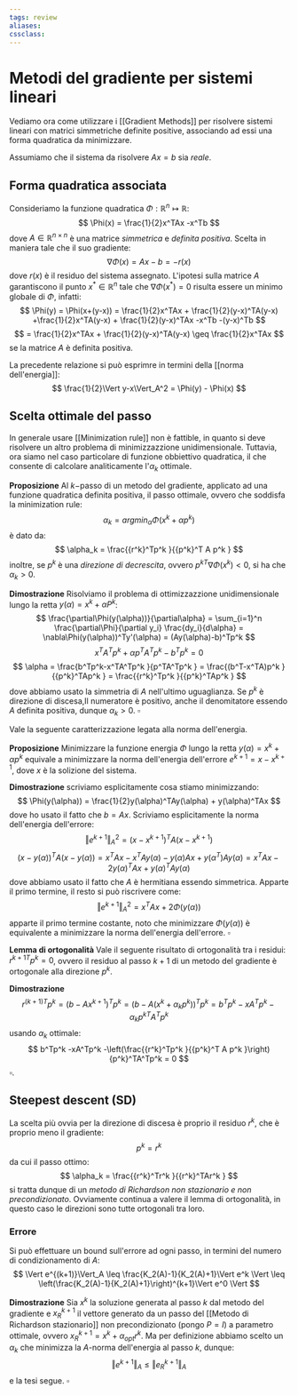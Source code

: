 ```yaml
---
tags: review
aliases:
cssclass:
---
```

 
# Metodi del gradiente per sistemi lineari

Vediamo ora come utilizzare i [[Gradient Methods]] per risolvere sistemi lineari con matrici simmetriche definite positive, associando ad essi una forma quadratica da minimizzare. 

Assumiamo che il sistema da risolvere $Ax=b$ sia *reale*.
## Forma quadratica associata
Consideriamo la funzione quadratica $\Phi : \mathbb{R}^n \mapsto \mathbb{R}$:
$$
\Phi(x) = \frac{1}{2}x^TAx -x^Tb
$$
dove $A \in \mathbb{R}^{n\times n}$ è una matrice _simmetrica_ e _definita positiva_.
Scelta in maniera tale che il suo gradiente:
$$
\nabla \Phi(x) = Ax-b = -r(x)
$$
dove $r(x)$ è il residuo del sistema assegnato. L'ipotesi sulla matrice $A$ garantiscono il punto $x^* \in \mathbb{R}^n$ tale che $\nabla \Phi(x^*)=0$ risulta essere un minimo globale di $\Phi$, infatti:
$$
\Phi(y) = \Phi(x+(y-x)) = \frac{1}{2}x^TAx + \frac{1}{2}(y-x)^TA(y-x) +\frac{1}{2}x^TA(y-x) + \frac{1}{2}(y-x)^TAx -x^Tb -(y-x)^Tb
$$
$$
= \frac{1}{2}x^TAx + \frac{1}{2}(y-x)^TA(y-x) \geq \frac{1}{2}x^TAx
$$
se la matrice $A$ è definita positiva.

La precedente relazione si può esprimre in termini della [[norma dell'energia]]:
$$
\frac{1}{2}\Vert y-x\Vert_A^2 = \Phi(y) - \Phi(x)
$$

## Scelta ottimale del passo

In generale usare [[Minimization rule]] non è fattible, in quanto si deve risolvere un altro problema di minimizzazzione unidimensionale. Tuttavia, ora siamo nel caso particolare di funzione obbiettivo quadratica, il che consente di calcolare analiticamente l'$\alpha_k$ ottimale.

**Proposizione** Al $k-$passo di un metodo del gradiente, applicato ad una funzione quadratica definita positiva, il passo ottimale, ovvero che soddisfa la minimization rule:
$$
\alpha_k = argmin_\alpha \Phi(x^k+\alpha p^k)
$$
è dato da:
$$
\alpha_k = \frac{{r^k}^Tp^k }{{p^k}^T A p^k }
$$
inoltre, se $p^k$ è una _direzione di decrescita_, ovvero ${p^k}^T \nabla \Phi(x^k) <0$, si ha che $\alpha_k > 0$.

**Dimostrazione** Risolviamo il problema di ottimizzazzione unidimensionale lungo la retta $y(\alpha)=x^k +\alpha P^k$:
$$
\frac{\partial\Phi(y(\alpha))}{\partial\alpha} = \sum_{i=1}^n \frac{\partial\Phi}{\partial y_i} \frac{dy_i}{d\alpha} = \nabla\Phi(y(\alpha))^Ty'(\alpha) = (Ay(\alpha)-b)^Tp^k 
$$
$$
x^TA^Tp^k+\alpha p^TA^Tp^k -b^Tp^k = 0
$$
$$
\alpha = \frac{b^Tp^k-x^TA^Tp^k }{p^TA^Tp^k } = \frac{(b^T-x^TA)p^k }{{p^k}^TAp^k } = \frac{{r^k}^Tp^k }{{p^k}^TAp^k }
$$
dove abbiamo usato la simmetria di $A$ nell'ultimo uguaglianza. 
Se $p^k$ è direzione di discesa,Il numeratore è positivo, anche il denomitatore essendo  $A$ definita positiva, dunque $\alpha_k>0$. $\square$

Vale la seguente caratterizzazione legata alla norma dell'energia.

**Proposizione** Minimizzare la funzione energia $\Phi$ lungo la retta $y(\alpha)=x^k+\alpha p^k$ equivale a minimizzare la norma dell'energia dell'errore $e^{k+1}=x-x^{k+1}$, dove $x$ è la solizione del sistema.

**Dimostrazione** scriviamo esplicitamente cosa stiamo minimizzando:
$$
\Phi(y(\alpha)) = \frac{1}{2}y(\alpha)^TAy(\alpha) + y(\alpha)^TAx
$$
dove ho usato il fatto che $b=Ax$. Scriviamo esplicitamente la norma dell'energia dell'errore:
$$
\Vert e^{k+1}\Vert_A^2 = (x-x^{k+1})^TA(x-x^{k+1}) 
$$
$$
(x-y(\alpha))^TA(x-y(\alpha)) = x^TAx -x^TAy(\alpha) -y(\alpha)Ax +y(\alpha^T)Ay(\alpha) = x^TAx -2y(\alpha)^TAx + y(\alpha)^TAy(\alpha)
$$
dove abbiamo usato il fatto che $A$ è hermitiana essendo simmetrica.
Apparte il primo termine, il resto si può riscrivere come:
$$
\Vert e^{k+1}\Vert_A^2 = x^TAx +2\Phi(y(\alpha))
$$
apparte il primo termine costante, noto che minimizzare $\Phi(y(\alpha))$ è equivalente a minimizzare la norma dell'energia dell'errore. $\square$

**Lemma di ortogonalità** Vale il seguente risultato di ortogonalità tra i residui: ${r^{k+1}}^Tp^k = 0$, ovvero il residuo al passo $k+1$ di un metodo del gradiente è ortogonale alla direzione $p^k$.

**Dimostrazione** 
$$
{r^{(k+1)}}^T p^k = (b-Ax^{k+1})^Tp^k = (b-A(x^k+\alpha_kp^k))^Tp^k = b^Tp^k -xA^Tp^k -\alpha_k{p^k}^TA^Tp^k
$$
usando $\alpha_k$ ottimale:
$$
b^Tp^k -xA^Tp^k -\left(\frac{{r^k}^Tp^k }{{p^k}^T A p^k }\right){p^k}^TA^Tp^k = 0
$$
$\square$.

## Steepest descent (SD)

La scelta più ovvia per la direzione di discesa è proprio il residuo $r^k$, che è proprio meno il gradiente:
$$
p^k=r^k
$$
da cui il passo ottimo:
$$
\alpha_k = \frac{{r^k}^Tr^k }{{r^k}^TAr^k }
$$
si tratta dunque di un _metodo di Richardson non stazionario e non precondizionato_. 
Ovviamente continua a valere il lemma di ortogonalità, in questo caso le direzioni sono tutte ortogonali tra loro.

### Errore 

Si può effettuare un bound sull'errore ad ogni passo, in termini del numero di condizionamento di $A$:
$$
\Vert e^{(k+1)}\Vert_A \leq \frac{K_2(A)-1}{K_2(A)+1}\Vert e^k \Vert \leq \left(\frac{K_2(A)-1}{K_2(A)+1}\right)^{k+1}\Vert e^0 \Vert  
$$


**Dimostrazione**
Sia $x^k$ la soluzione generata al passo $k$ dal metodo del gradiente e ${x_R}^{k+1}$ il vettore generato da un passo del [[Metodo di Richardson stazionario]] non precondizionato (pongo $P=I$) a parametro ottimale, ovvero ${x_R}^{k+1} = x^k +\alpha_{opt} r^k$. Ma per definizione abbiamo scelto un $\alpha_k$ che minimizza la $A$-norma dell'energia al passo $k$, dunque:
$$
\Vert e^{k+1}\Vert_A \leq \Vert e^{k+1}_R\Vert_A
$$
e la tesi segue. $\square$


